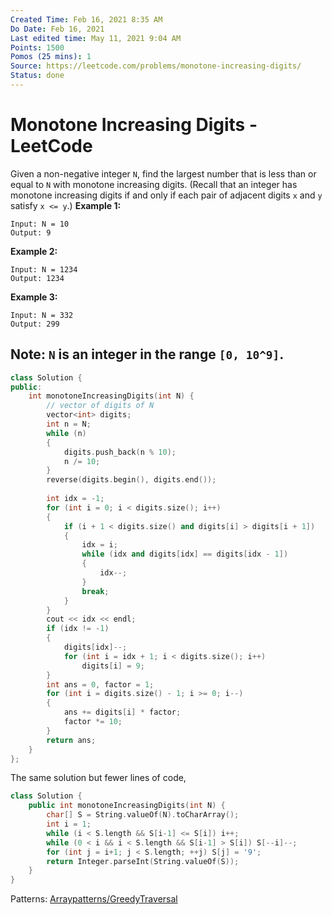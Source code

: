 ```yaml
---
Created Time: Feb 16, 2021 8:35 AM
Do Date: Feb 16, 2021
Last edited time: May 11, 2021 9:04 AM
Points: 1500
Pomos (25 mins): 1
Source: https://leetcode.com/problems/monotone-increasing-digits/
Status: done
---
```


# Monotone Increasing Digits - LeetCode

Given a non-negative integer `N`, find the largest number that is less than or equal to `N` with monotone increasing digits.
(Recall that an integer has monotone increasing digits if and only if each pair of adjacent digits `x` and `y` satisfy `x <= y`.)
**Example 1:**
```
Input: N = 10
Output: 9
```
**Example 2:**
```
Input: N = 1234
Output: 1234
```
**Example 3:**
```
Input: N = 332
Output: 299
```
**Note:** `N` is an integer in the range `[0, 10^9]`.
---
```cpp
class Solution {
public:
    int monotoneIncreasingDigits(int N) {
        // vector of digits of N
        vector<int> digits; 
        int n = N; 
        while (n)
        {
            digits.push_back(n % 10); 
            n /= 10; 
        }
        reverse(digits.begin(), digits.end());
        
        int idx = -1; 
        for (int i = 0; i < digits.size(); i++)
        {
            if (i + 1 < digits.size() and digits[i] > digits[i + 1])
            {
                idx = i; 
                while (idx and digits[idx] == digits[idx - 1])
                {
                    idx--;
                }
                break; 
            }
        }
        cout << idx << endl;
        if (idx != -1)
        {
            digits[idx]--; 
            for (int i = idx + 1; i < digits.size(); i++)
                digits[i] = 9;
        }
        int ans = 0, factor = 1; 
        for (int i = digits.size() - 1; i >= 0; i--)
        {
            ans += digits[i] * factor; 
            factor *= 10; 
        }
        return ans; 
    }
};
```
The same solution but fewer lines of code,
```cpp
class Solution {
    public int monotoneIncreasingDigits(int N) {
        char[] S = String.valueOf(N).toCharArray();
        int i = 1;
        while (i < S.length && S[i-1] <= S[i]) i++;
        while (0 < i && i < S.length && S[i-1] > S[i]) S[--i]--;
        for (int j = i+1; j < S.length; ++j) S[j] = '9';
        return Integer.parseInt(String.valueOf(S));
    }
}
```
Patterns: [Array](Array.md)[patterns/Greedy](patterns/Greedy.md)[Traversal](Traversal.md)